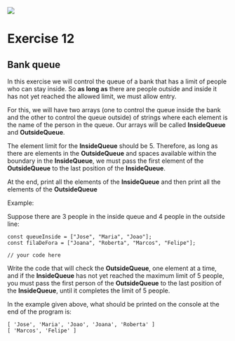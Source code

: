 ![](https://i.imgur.com/xG74tOh.png)

# Exercise 12

## Bank queue

In this exercise we will control the queue of a bank that has a limit of people who can stay inside.
So **as long as** there are people outside and inside it has not yet reached the allowed limit, we must allow entry.

For this, we will have two arrays (one to control the queue inside the bank and the other to control the queue outside) of strings where each element is the name of the person in the queue. Our arrays will be called **InsideQueue** and **OutsideQueue**.

The element limit for the **InsideQueue** should be 5.
Therefore, as long as there are elements in the **OutsideQueue** and spaces available within the boundary in the **InsideQueue**, we must pass the first element of the **OutsideQueue** to the last position of the **InsideQueue**.

At the end, print all the elements of the **InsideQueue** and then print all the elements of the **OutsideQueue**

Example:

Suppose there are 3 people in the inside queue and 4 people in the outside line:

```javascript=
const queueInside = ["Jose", "Maria", "Joao"];
const filaDeFora = ["Joana", "Roberta", "Marcos", "Felipe"];

// your code here
```

Write the code that will check the **OutsideQueue**, one element at a time, and if the **InsideQueue** has not yet reached the maximum limit of 5 people, you must pass the first person of the **OutsideQueue** to the last position of the **InsideQueue**, until it completes the limit of 5 people.

In the example given above, what should be printed on the console at the end of the program is:

```
[ 'Jose', 'Maria', 'Joao', 'Joana', 'Roberta' ]
[ 'Marcos', 'Felipe' ]
```
